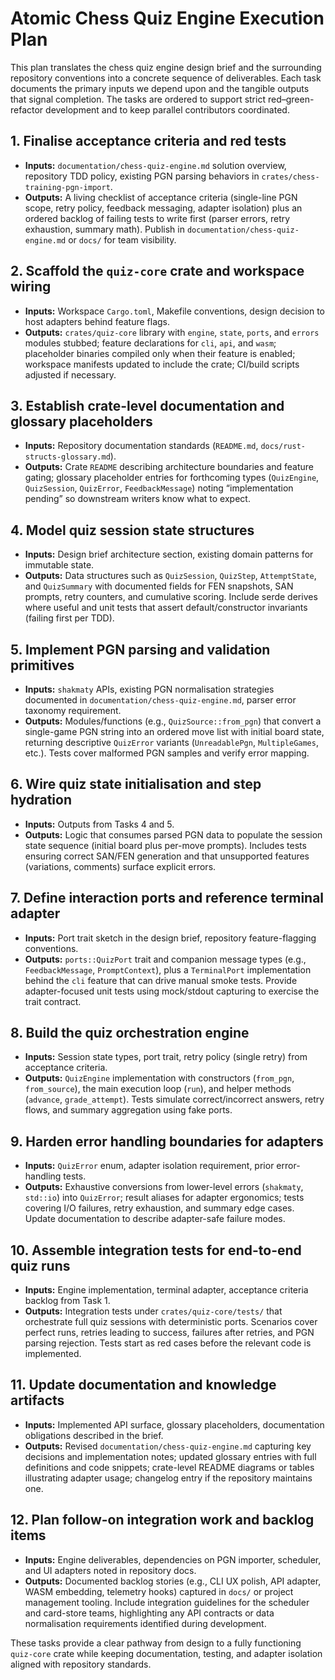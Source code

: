 # Atomic Chess Quiz Engine Execution Plan

This plan translates the chess quiz engine design brief and the surrounding repository conventions into a concrete sequence of deliverables. Each task documents the primary inputs we depend upon and the tangible outputs that signal completion. The tasks are ordered to support strict red–green-refactor development and to keep parallel contributors coordinated.

## 1. Finalise acceptance criteria and red tests
- **Inputs:** `documentation/chess-quiz-engine.md` solution overview, repository TDD policy, existing PGN parsing behaviors in `crates/chess-training-pgn-import`.
- **Outputs:** A living checklist of acceptance criteria (single-line PGN scope, retry policy, feedback messaging, adapter isolation) plus an ordered backlog of failing tests to write first (parser errors, retry exhaustion, summary math). Publish in `documentation/chess-quiz-engine.md` or `docs/` for team visibility.

## 2. Scaffold the `quiz-core` crate and workspace wiring
- **Inputs:** Workspace `Cargo.toml`, Makefile conventions, design decision to host adapters behind feature flags.
- **Outputs:** `crates/quiz-core` library with `engine`, `state`, `ports`, and `errors` modules stubbed; feature declarations for `cli`, `api`, and `wasm`; placeholder binaries compiled only when their feature is enabled; workspace manifests updated to include the crate; CI/build scripts adjusted if necessary.

## 3. Establish crate-level documentation and glossary placeholders
- **Inputs:** Repository documentation standards (`README.md`, `docs/rust-structs-glossary.md`).
- **Outputs:** Crate `README` describing architecture boundaries and feature gating; glossary placeholder entries for forthcoming types (`QuizEngine`, `QuizSession`, `QuizError`, `FeedbackMessage`) noting “implementation pending” so downstream writers know what to expect.

## 4. Model quiz session state structures
- **Inputs:** Design brief architecture section, existing domain patterns for immutable state.
- **Outputs:** Data structures such as `QuizSession`, `QuizStep`, `AttemptState`, and `QuizSummary` with documented fields for FEN snapshots, SAN prompts, retry counters, and cumulative scoring. Include serde derives where useful and unit tests that assert default/constructor invariants (failing first per TDD).

## 5. Implement PGN parsing and validation primitives
- **Inputs:** `shakmaty` APIs, existing PGN normalisation strategies documented in `documentation/chess-quiz-engine.md`, parser error taxonomy requirement.
- **Outputs:** Modules/functions (e.g., `QuizSource::from_pgn`) that convert a single-game PGN string into an ordered move list with initial board state, returning descriptive `QuizError` variants (`UnreadablePgn`, `MultipleGames`, etc.). Tests cover malformed PGN samples and verify error mapping.

## 6. Wire quiz state initialisation and step hydration
- **Inputs:** Outputs from Tasks 4 and 5.
- **Outputs:** Logic that consumes parsed PGN data to populate the session state sequence (initial board plus per-move prompts). Includes tests ensuring correct SAN/FEN generation and that unsupported features (variations, comments) surface explicit errors.

## 7. Define interaction ports and reference terminal adapter
- **Inputs:** Port trait sketch in the design brief, repository feature-flagging conventions.
- **Outputs:** `ports::QuizPort` trait and companion message types (e.g., `FeedbackMessage`, `PromptContext`), plus a `TerminalPort` implementation behind the `cli` feature that can drive manual smoke tests. Provide adapter-focused unit tests using mock/stdout capturing to exercise the trait contract.

## 8. Build the quiz orchestration engine
- **Inputs:** Session state types, port trait, retry policy (single retry) from acceptance criteria.
- **Outputs:** `QuizEngine` implementation with constructors (`from_pgn`, `from_source`), the main execution loop (`run`), and helper methods (`advance`, `grade_attempt`). Tests simulate correct/incorrect answers, retry flows, and summary aggregation using fake ports.

## 9. Harden error handling boundaries for adapters
- **Inputs:** `QuizError` enum, adapter isolation requirement, prior error-handling tests.
- **Outputs:** Exhaustive conversions from lower-level errors (`shakmaty`, `std::io`) into `QuizError`; result aliases for adapter ergonomics; tests covering I/O failures, retry exhaustion, and summary edge cases. Update documentation to describe adapter-safe failure modes.

## 10. Assemble integration tests for end-to-end quiz runs
- **Inputs:** Engine implementation, terminal adapter, acceptance criteria backlog from Task 1.
- **Outputs:** Integration tests under `crates/quiz-core/tests/` that orchestrate full quiz sessions with deterministic ports. Scenarios cover perfect runs, retries leading to success, failures after retries, and PGN parsing rejection. Tests start as red cases before the relevant code is implemented.

## 11. Update documentation and knowledge artifacts
- **Inputs:** Implemented API surface, glossary placeholders, documentation obligations described in the brief.
- **Outputs:** Revised `documentation/chess-quiz-engine.md` capturing key decisions and implementation notes; updated glossary entries with full definitions and code snippets; crate-level README diagrams or tables illustrating adapter usage; changelog entry if the repository maintains one.

## 12. Plan follow-on integration work and backlog items
- **Inputs:** Engine deliverables, dependencies on PGN importer, scheduler, and UI adapters noted in repository docs.
- **Outputs:** Documented backlog stories (e.g., CLI UX polish, API adapter, WASM embedding, telemetry hooks) captured in `docs/` or project management tooling. Include integration guidelines for the scheduler and card-store teams, highlighting any API contracts or data normalisation requirements identified during development.

These tasks provide a clear pathway from design to a fully functioning `quiz-core` crate while keeping documentation, testing, and adapter isolation aligned with repository standards.
